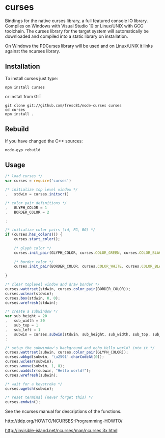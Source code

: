 
# curses

Bindings for the native curses library, a full featured console IO library.
Compiles on Windows with Visual Studio 10 or Linux/UNIX with GCC toolchain.
The curses library for the target system will automatically be downloaded
and compiled into a static library on installation.

On Windows the PDCurses library will be used and on Linux/UNIX it links against
the ncurses library.


## Installation

To install curses just type:

```
npm install curses
```

or install from GIT

```
git clone git://github.com/fresc81/node-curses curses
cd curses
npm install .
```


## Rebuild

If you have changed the C++ sources:

```
node-gyp rebuild
```


## Usage

```javascript
/* load curses */
var curses = require('curses')

/* initialize top level window */
,   stdwin = curses.initscr()

/* color pair definitions */
,   GLYPH_COLOR = 1
,   BORDER_COLOR = 2

;

/* initialize color pairs (id, FG, BG) */
if (curses.has_colors()) {
    curses.start_color();
    
    /* glyph color */
    curses.init_pair(GLYPH_COLOR, curses.COLOR_GREEN, curses.COLOR_BLACK);
    
    /* border color */
    curses.init_pair(BORDER_COLOR, curses.COLOR_WHITE, curses.COLOR_BLACK);
    
}

/* clear toplevel window and draw border */
curses.wattrset(stdwin, curses.color_pair(BORDER_COLOR));
curses.wclear(stdwin);
curses.box(stdwin, 0, 0);
curses.wrefresh(stdwin);

/* create a subwindow */
var sub_height = 20
,   sub_width = 30
,   sub_top = 1
,   sub_left = 1
,   subwin = curses.subwin(stdwin, sub_height, sub_width, sub_top, sub_left)
;

/* setup the subwindow's background and echo Hello world! into it */
curses.wattrset(subwin, curses.color_pair(GLYPH_COLOR));
curses.wbkgd(subwin, '\u2591'.charCodeAt(0));
curses.wclear(subwin);
curses.wmove(subwin, 1, 8);
curses.waddstr(subwin, "Hello world!");
curses.wrefresh(subwin);

/* wait for a keystroke */
curses.wgetch(subwin);

/* reset terminal (never forget this) */
curses.endwin();
```


See the ncurses manual for descriptions of the functions.

http://tldp.org/HOWTO/NCURSES-Programming-HOWTO/

http://invisible-island.net/ncurses/man/ncurses.3x.html
